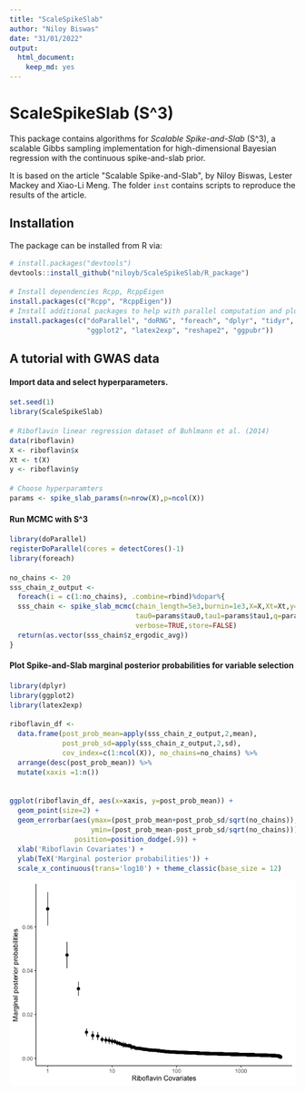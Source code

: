 ```yaml
---
title: "ScaleSpikeSlab"
author: "Niloy Biswas"
date: "31/01/2022"
output: 
  html_document: 
    keep_md: yes
---
```




# ScaleSpikeSlab (S^3)

This package contains algorithms for *Scalable Spike-and-Slab* (S^3),
a scalable Gibbs sampling implementation for high-dimensional Bayesian 
regression with the continuous spike-and-slab prior.

It is based on the article "Scalable Spike-and-Slab", 
by Niloy Biswas, Lester Mackey and Xiao-Li Meng. The folder `inst` contains 
scripts to reproduce the results of the article.

## Installation

The package can be installed from R via:


```r
# install.packages("devtools")
devtools::install_github("niloyb/ScaleSpikeSlab/R_package")

# Install dependencies Rcpp, RcppEigen
install.packages(c("Rcpp", "RcppEigen"))
# Install additional packages to help with parallel computation and plotting
install.packages(c("doParallel", "doRNG", "foreach", "dplyr", "tidyr", 
                   "ggplot2", "latex2exp", "reshape2", "ggpubr"))
```

## A tutorial with GWAS data

#### Import data and select hyperparameters. 

```r
set.seed(1)
library(ScaleSpikeSlab)

# Riboflavin linear regression dataset of Buhlmann et al. (2014) 
data(riboflavin)
X <- riboflavin$x
Xt <- t(X)
y <- riboflavin$y

# Choose hyperparamters
params <- spike_slab_params(n=nrow(X),p=ncol(X))
```
#### Run MCMC with S^3


```r
library(doParallel)
registerDoParallel(cores = detectCores()-1)
library(foreach)

no_chains <- 20
sss_chain_z_output <- 
  foreach(i = c(1:no_chains), .combine=rbind)%dopar%{
  sss_chain <- spike_slab_mcmc(chain_length=5e3,burnin=1e3,X=X,Xt=Xt,y=y,
                               tau0=params$tau0,tau1=params$tau1,q=params$q,
                               verbose=TRUE,store=FALSE)
  return(as.vector(sss_chain$z_ergodic_avg))
}
```
#### Plot Spike-and-Slab marginal posterior probabilities for variable selection 


```r
library(dplyr)
library(ggplot2)
library(latex2exp)

riboflavin_df <- 
  data.frame(post_prob_mean=apply(sss_chain_z_output,2,mean),
             post_prob_sd=apply(sss_chain_z_output,2,sd),
             cov_index=c(1:ncol(X)), no_chains=no_chains) %>%
  arrange(desc(post_prob_mean)) %>%
  mutate(xaxis =1:n())


ggplot(riboflavin_df, aes(x=xaxis, y=post_prob_mean)) + 
  geom_point(size=2) + 
  geom_errorbar(aes(ymax=(post_prob_mean+post_prob_sd/sqrt(no_chains)), 
                    ymin=(post_prob_mean-post_prob_sd/sqrt(no_chains))),
                position=position_dodge(.9)) +
  xlab('Riboflavin Covariates') + 
  ylab(TeX('Marginal posterior probabilities')) +
  scale_x_continuous(trans='log10') + theme_classic(base_size = 12)
```

![](README_files/figure-html/plot_sss-1.png)<!-- -->
